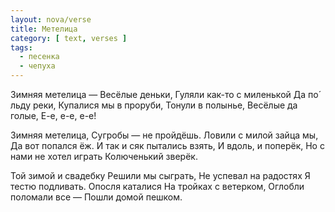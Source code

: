 ```yaml
---
layout: nova/verse
title: Метелица
category: [ text, verses ]
tags:
  - песенка
  - чепуха
---
```

Зимняя метелица —
Весёлые деньки,
Гуляли как-то с миленькой
Да по́ льду реки,
Купалися мы в проруби,
Тонули в полынье,
Весёлые да голые,
Е-е, е-е, е-е!

Зимняя метелица,
Сугробы — не пройдёшь.
Ловили с милой зайца мы,
Да вот попался ёж.
И так и сяк пытались взять,
И вдоль, и поперёк,
Но с нами не хотел играть
Колюченький зверёк.

Той зимой и свадебку
Решили мы сыграть,
Не успевал на радостях
Я тестю подливать.
Опосля каталися
На тройках с ветерком,
Оглобли поломали все —
Пошли домой пешком.
